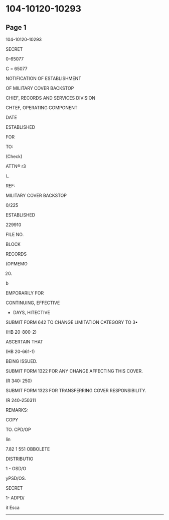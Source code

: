 # 104-10120-10293

## Page 1

104-10120-10293

SECRET

0-65077

C = 65077

NOTIFICATION OF ESTABLISHMENT

OF MILITARY COVER BACKSTOP

CHIEF, RECORDS AND SERVICES DIVISION

CHTEF, OPERATING COMPONENT

DATE

ESTABLISHED

FOR

TO:

(Check)

ATTN® r3

i..

REF:

MILITARY COVER BACKSTOP

0/225

ESTABLISHED

229910

FILE NO.

BLOCK

RECORDS

(OPMEMO

20.

b

EMPORARILY FOR

CONTINUING, EFFECTIVE

- DAYS, HITECTIVE

SUBMIT FORM 642 TO CHANGE LIMITATION CATEGORY TO 3•

(HB 20-800-2)

ASCERTAIN THAT

(HB 20-661-1)

BEING ISSUED.

SUBMIT FORM 1322 FOR ANY CHANGE AFFECTING THIS COVER.

(R 340: 250)

SUBMIT FORM 1323 FOR TRANSFERRING COVER RESPONSIBILITY.

(R 240-250311

REMARKS:

COPY

TO. CPD/OP

lin

7.82 1 551 OBBOLETE

DISTRIBUTIO

1 - OSD/O

yPSD/OS.

SECRET

1- ADPD/

it Esca

---

